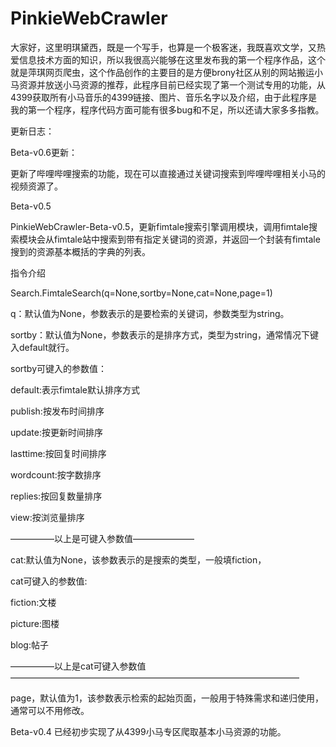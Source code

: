 # PinkieWebCrawler
大家好，这里明琪黛西，既是一个写手，也算是一个极客迷，我既喜欢文学，又热爱信息技术方面的知识，所以我很高兴能够在这里发布我的第一个程序作品，这个就是萍琪网页爬虫，这个作品创作的主要目的是方便brony社区从别的网站搬运小马资源并放送小马资源的推荐，此程序目前已经实现了第一个测试专用的功能，从4399获取所有小马音乐的4399链接、图片、音乐名字以及介绍，由于此程序是我的第一个程序，程序代码方面可能有很多bug和不足，所以还请大家多多指教。

更新日志：

Beta-v0.6更新：

更新了哔哩哔哩搜索的功能，现在可以直接通过关键词搜索到哔哩哔哩相关小马的视频资源了。

Beta-v0.5

PinkieWebCrawler-Beta-v0.5，更新fimtale搜索引擎调用模块，调用fimtale搜索模块会从fimtale站中搜索到带有指定关键词的资源，并返回一个封装有fimtale搜到的资源基本概括的字典的列表。

指令介绍

Search.FimtaleSearch(q=None,sortby=None,cat=None,page=1)

q：默认值为None，参数表示的是要检索的关键词，参数类型为string。

sortby：默认值为None，参数表示的是排序方式，类型为string，通常情况下键入default就行。

sortby可键入的参数值：

default:表示fimtale默认排序方式

publish:按发布时间排序

update:按更新时间排序

lasttime:按回复时间排序

wordcount:按字数排序

replies:按回复数量排序

view:按浏览量排序

—————以上是可键入参数值———————

cat:默认值为None，该参数表示的是搜索的类型，一般填fiction，

cat可键入的参数值:

fiction:文楼

picture:图楼

blog:帖子

—————以上是cat可键入参数值—————————————————————————————————

page，默认值为1，该参数表示检索的起始页面，一般用于特殊需求和递归使用，通常可以不用修改。



Beta-v0.4
已经初步实现了从4399小马专区爬取基本小马资源的功能。
